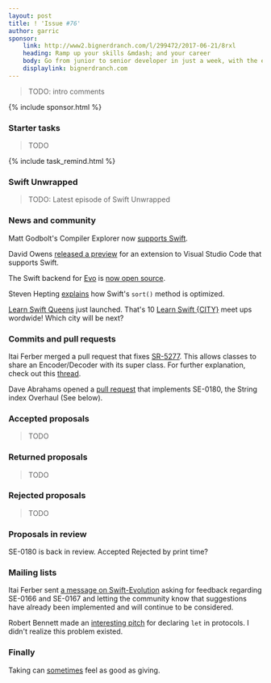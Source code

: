 ```yaml
---
layout: post
title: ! 'Issue #76'
author: garric
sponsor:
    link: http://www2.bignerdranch.com/l/299472/2017-06-21/8rxl
    heading: Ramp up your skills &mdash; and your career
    body: Go from junior to senior developer in just a week, with the experts who have taught iOS from the very beginning.
    displaylink: bignerdranch.com
---
```


> TODO: intro comments

<!--excerpt-->

{% include sponsor.html %}

### Starter tasks

> TODO

{% include task_remind.html %}

### Swift Unwrapped

> TODO: Latest episode of Swift Unwrapped

### News and community

Matt Godbolt's Compiler Explorer now [supports Swift](https://twitter.com/Catfish_Man/status/877991651548975104).

David Owens [released a preview](https://owensd.io/2017/06/02/apous-early-preview/) for an extension to Visual Studio Code that supports Swift.

The Swift backend for [Evo](https://itunes.apple.com/us/app/evolution-app/id1210898168?mt=8) is [now open source](https://twitter.com/swift_evolution/status/878322333471068160).

Steven Hepting [explains](https://twitter.com/stevenhepting/status/878339681485635585) how Swift's `sort()` method is optimized.

[Learn Swift Queens](https://www.meetup.com/Learn-Swift-Queens-Meetup/) just launched. That's 10 [Learn Swift {CITY}](https://wordpress.com/post/swiftcoders.org/178) meet ups wordwide! Which city will be next?

### Commits and pull requests

Itai Ferber merged a pull request that fixes [SR-5277](https://bugs.swift.org/browse/SR-5277). This allows classes to share an Encoder/Decoder with its super class. For further explanation, check out this [thread](https://twitter.com/garricn/status/878426105585127425).

Dave Abrahams opened a [pull request](https://github.com/apple/swift/pull/9806) that implements SE-0180, the String index Overhaul (See below).

### Accepted proposals

> TODO

### Returned proposals

> TODO

### Rejected proposals

> TODO

### Proposals in review

SE-0180 is back in review. Accepted Rejected by print time?

### Mailing lists

Itai Ferber sent [a message on Swift-Evolution](https://lists.swift.org/pipermail/swift-evolution/Week-of-Mon-20170619/037672.html) asking for feedback regarding SE-0166 and SE-0167 and letting the community know that suggestions have already been implemented and will continue to be considered.

Robert Bennett made an [interesting pitch](https://lists.swift.org/pipermail/swift-evolution/Week-of-Mon-20170619/037676.html) for declaring `let` in protocols. I didn't realize this problem existed.

### Finally

Taking can [sometimes](https://twitter.com/harlanhaskins/status/878499165663240192) feel as good as giving.
